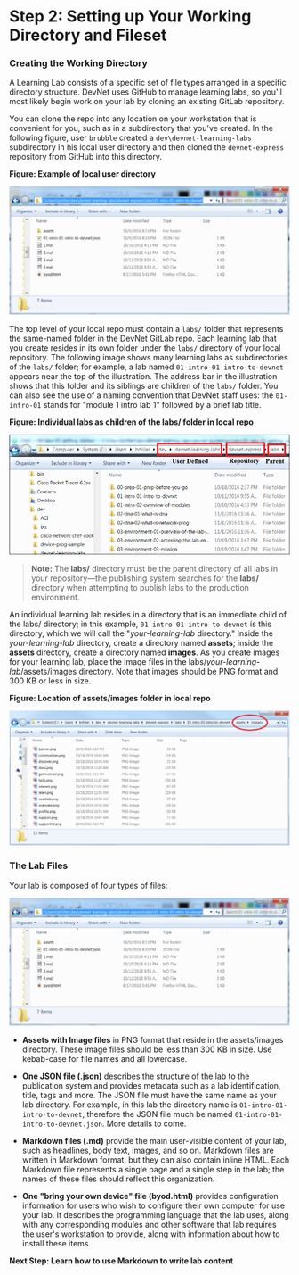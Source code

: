 # Step 2: Setting up Your Working Directory and Fileset

### Creating the Working Directory
A Learning Lab consists of a specific set of file types arranged in a specific directory structure. DevNet uses GitHub to manage learning labs, so you'll most likely begin work on your lab by cloning an existing GitLab repository.

You can clone the repo into any location on your workstation that is convenient for you, such as in a subdirectory that you've created.  In the following figure, user `brubble` created a `dev\devnet-learning-labs` subdirectory in his local user directory and then cloned the `devnet-express` repository from GitHub into this directory.

<!-- these pics don't match the text very well. replace with better ones. -->
**Figure: Example of local user directory**

![](assets/images/working_directory.png)

The top level of your local repo must contain a `labs/` folder that represents the same-named folder in the DevNet GitLab repo. Each learning lab that you create resides in its own folder under the `labs/` directory of your local repository.  The following image shows many learning labs as subdirectories of the `labs/` folder; for example, a lab named `01-intro-01-intro-to-devnet` appears near the top of the illustration. The address bar in the illustration shows that this folder and its siblings are children of the `labs/` folder. You can also see the use of a naming convention that DevNet staff uses: the `01-intro-01` stands for "module 1 intro lab 1" followed by a brief lab title.

<b>Figure: Individual labs as children of the labs/ folder in  local repo</b>

![](assets/images/labs_dir.png)

> **Note:** The **labs/** directory must be the parent directory of all labs in your repository&mdash;the publishing system searches for the **labs/** directory when attempting to publish labs to the production environment.

An individual learning lab resides in a directory that is an immediate child of the labs/ directory; in this example,  `01-intro-01-intro-to-devnet` is this directory, which we will call the "_your-learning-lab_ directory." Inside the _your-learning-lab_ directory, create a directory named __assets__; inside the __assets__ directory, create a directory named __images__.  As you create images for your learning lab, place the image files in the labs/_your-learning-lab_/assets/images directory. Note that images should be PNG format and 300 KB or less in size.

<b>Figure: Location of assets/images folder in  local repo</b>

![](assets/images/stored_images.png)

### The Lab Files
Your lab is composed of four types of files:

![](assets/images/working_directory.png)

* **Assets with Image files** in PNG format that reside in the assets/images directory. These image files should be less than 300 KB in size. Use kebab-case for file names and all lowercase.


* **One JSON file (.json)** describes the structure of the lab to the publication system and provides metadata such as a lab identification, title, tags and more. The JSON file must have the same name as your lab directory.  For example, in this lab the directory name is `01-intro-01-intro-to-devnet`, therefore the JSON file much be named `01-intro-01-intro-to-devnet.json`. More details to come.


* **Markdown files (.md)** provide the main user-visible content of your lab, such as headlines, body text, images, and so on. Markdown files are written in Markdown format, but they can also contain inline HTML. Each Markdown file represents a single page and a single step in the lab; the names of these files should reflect this organization.

* **One "bring your own device" file (byod.html)** provides configuration information for users who wish to configure their own computer for use your lab. It describes the programming language that the lab uses, along with any corresponding modules and other software that lab requires the user's workstation to provide, along with information about how to install these items.

**Next Step: Learn how to use Markdown to write lab content**
